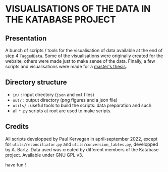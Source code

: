 # VISUALISATIONS OF THE DATA IN THE KATABASE PROJECT

## Presentation
A bunch of scripts / tools for the visualisation of data available at the end of 
step 4 `TaggedData`. Some of the visualisations were originally created for the 
website, others were made just to make sense of the data. Finally, a few scripts
and visualisations were made for a [master's thesis](https://github.com/paulhectork/tnah2022_memoire).

## Directory structure
- `in/` : input directory (`json` and `xml` files)
- `out/` : output directory (png figures and a json file)
- `utils/` : useful tools to build the scripts: data preparation and such
- all `*.py` scripts at root are used to make scripts.

## Credits
All scripts developped by Paul Kervegan in april-september 2022, except for
`utils/reconciliator.py` and `utils/conversion_tables.py`, developped by A. Bartz. 
Data used was created by different members of the Katabase project. 
Available under GNU GPL v3.

have fun !
